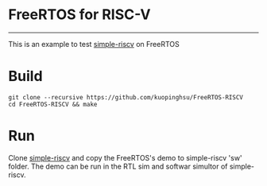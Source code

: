 # FreeRTOS for RISC-V
------------------------------------------------------------
This is an example to test <A Href="https://github.com/kuopinghsu/simple-riscv">simple-riscv</A> on FreeRTOS

# Build

    git clone --recursive https://github.com/kuopinghsu/FreeRTOS-RISCV
    cd FreeRTOS-RISCV && make

# Run

Clone <A Href="https://github.com/kuopinghsu/simple-riscv">simple-riscv</A> and copy the FreeRTOS's demo to simple-riscv 'sw' folder. The demo can be run in the RTL sim and softwar simultor of simple-riscv.
